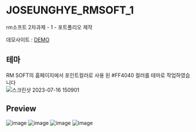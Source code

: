 # JOSEUNGHYE_RMSOFT_1
rm소프트 2차과제 - 1 - 포트폴리오 제작

데모사이트 : [DEMO](https://hilarious-pasca-74e121.netlify.app/)

## 테마

RM SOFT의 홈페이지에서 포인트컬러로 사용 된 #FF4040 컬러를 테마로 작업하였습니다 <br />
![스크린샷 2023-07-16 150901](https://github.com/tmdgp0212/JOSEUNGHYE_RMSOFT_1/assets/112364408/0aa9a3f0-4265-4904-a591-255ba6cb2e29)


## Preview

![image](https://github.com/tmdgp0212/JOSEUNGHYE_RMSOFT_1/assets/112364408/1e32db0d-ddec-4cef-af0d-f16f290daffd)
![image](https://github.com/tmdgp0212/JOSEUNGHYE_RMSOFT_1/assets/112364408/138bd9b8-f963-46cb-a9fc-33e74b074846)
![image](https://github.com/tmdgp0212/JOSEUNGHYE_RMSOFT_1/assets/112364408/8539e1f5-3a72-4358-a20b-76efc30c13d7)
![image](https://github.com/tmdgp0212/JOSEUNGHYE_RMSOFT_1/assets/112364408/73fb61e4-d5b2-4bd4-b4e1-ada100d49867)

